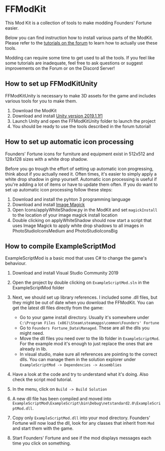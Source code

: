 # FFModKit
This Mod Kit is a collection of tools to make modding Founders' Fortune easier.

Below you can find instruction how to install various parts of the ModKit. Please refer to the [tutorials on the forum](https://forum.foundersfortune.com/t/introduction-to-modding/928) to learn how to actually use these tools.

Modding can require some time to get used to all the tools. If you feel like some tutorials are inadequate, feel free to ask questions or suggest improvements on the Forum or on the Discord Server!

## How to set up FFModKitUnity

FFModKitUnity is necessary to make 3D assets for the game and includes various tools for you to make them.

1. Download the ModKit
2. Download and install [Unity version 2019.1.1f1](https://unity3d.com/get-unity/download/archive)
3. Launch Unity and open the FFModKitUnity folder to launch the project
4. You should be ready to use the tools described in the forum tutorial!

## How to set up automatic icon processing

Founders' Fortune icons for furniture and equipment exist in 512x512 and 128x128 sizes with a white drop shadow.

Before you go trough the effort of setting up automatic icon progressing, think about if you actually need it. Often times, it's easier to simply apply a white drop shadow in gimp yourself. Automatic icon processing is useful if you're adding a lot of items or have to update them often.
If you do want to set up automatic icon processing follow these steps:

1. Download and install the pyhton 3 programming language
2. Download and install [Image Magick](https://imagemagick.org/script/download.php)
3. Open Icons/applyWhiteShadow.py in the ModKit and set `magickInstall` to the location of your image magick install location
4. Double clicking on applyWhiteShadow should now start a script that uses Image Magick to apply white drop shadows to all images in PhotoStudioIconsMedium and PhotoStudioIconsBig

## How to compile ExampleScriptMod

ExampleScriptMod is a basic mod that uses C# to change the game's behaviour.

1. Download and install Visual Studio Community 2019
2. Open the project by double clicking on `ExampleScriptMod.sln` in the ExampleScriptMod folder
3. Next, we should set up library references. I included some .dll files, but they might be out of date when you download the FFModKit. You can get the latest dll files directly from the game:
   - Go to your game install directory. Usually it's somewhere under `C:\Program Files (x86)\Steam\steamapps\common\Founders' Fortune`
   -  Go to `Founders Fortune_Data\Managed`. These are all the dlls you might need.
   - Move the dll files you need over to the lib folder in `ExampleScriptMod`. For the example mod it's enough to just replace the ones that are already in lib.
   - In visual studio, make sure all references are pointing to the correct dlls. You can manage them in the solution explorer under `ExampleScriptMod -> Dependencies -> Assemblies`

4. Have a look at the code and try to understand what it's doing. Also check the script mod tutorial.
5. In the menu, click on `Build -> Build Solution`
6. A new dll file has been compiled and moved into `ExampleScriptMod\ExampleScript\bin\Debug\netstandard2.0\ExampleScriptMod.dll`.
7. Copy only `ExampleScriptMod.dll` into your mod directory. Founders' Fortune will now load the dll, look for any classes that inherit from `Mod` and start them with the game.
8. Start Founders' Fortune and see if the mod displays messages each time you click on something.
